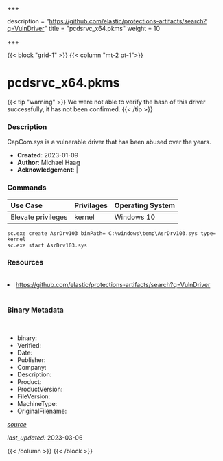 +++

description = "https://github.com/elastic/protections-artifacts/search?q=VulnDriver"
title = "pcdsrvc_x64.pkms"
weight = 10

+++


{{< block "grid-1" >}}
{{< column "mt-2 pt-1">}}




# pcdsrvc_x64.pkms 


{{< tip "warning" >}}
We were not able to verify the hash of this driver successfully, it has not been confirmed.
{{< /tip >}}




### Description


CapCom.sys is a vulnerable driver that has been abused over the years.


- **Created**: 2023-01-09
- **Author**: Michael Haag
- **Acknowledgement**:  | [](https://twitter.com/)

### Commands

| Use Case | Privilages | Operating System | 
|:---- | ---- | ---- |
| Elevate privileges | kernel | Windows 10 |

```
sc.exe create AsrDrv103 binPath= C:\windows\temp\AsrDrv103.sys type= kernel
sc.exe start AsrDrv103.sys
```

### Resources
<br>


<li><a href=" https://github.com/elastic/protections-artifacts/search?q=VulnDriver"> https://github.com/elastic/protections-artifacts/search?q=VulnDriver</a></li>


<br>


### Binary Metadata
<br>



- binary: 
- Verified: 
- Date: 
- Publisher: 
- Company: 
- Description: 
- Product: 
- ProductVersion: 
- FileVersion: 
- MachineType: 
- OriginalFilename: 

[*source*](https://github.com/magicsword-io/LOLDrivers/tree/main/yaml/pcdsrvc_x64.pkms.yml)

*last_updated:* 2023-03-06


{{< /column >}}
{{< /block >}}

